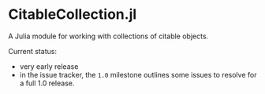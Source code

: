 # CitableCollection.jl

A Julia module for working with collections of citable objects.

Current status: 

- very early release
- in the issue tracker, the `1.0` milestone outlines some issues to resolve for a full 1.0 release.